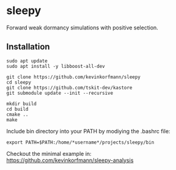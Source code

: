 # sleepy

Forward weak dormancy simulations with positive selection.   

## Installation

```console
sudo apt update
sudo apt install -y libboost-all-dev

git clone https://github.com/kevinkorfmann/sleepy
cd sleepy
git clone https://github.com/tskit-dev/kastore
git submodule update --init --recursive

mkdir build
cd build
cmake ..
make
```

Include bin directory into your PATH by modiying the .bashrc file:
```console
export PATH=$PATH:/home/*username*/projects/sleepy/bin   
```

Checkout the minimal example in: https://github.com/kevinkorfmann/sleepy-analysis

